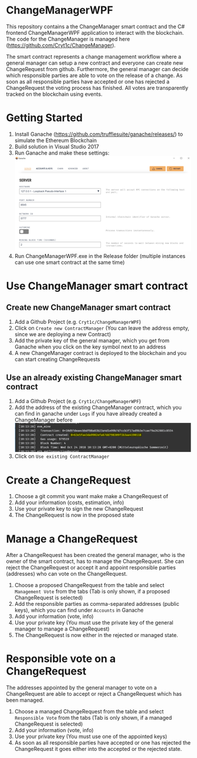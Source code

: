 # ChangeManagerWPF

This repository contains a the ChangeManager smart contract and the C# frontend ChangeManagerWPF application to interact with the blockchain. The code for the ChangeManager is managed here (https://github.com/Cryt1c/ChangeManager).

The smart contract represents a change management workflow where a general manager can setup a new contract and everyone can create new ChangeRequest
from github. Furthermore, the general manager can decide which responsible parties are able to vote on the release of a change. 
As soon as all responsible parties have accepted or one has rejected a ChangeRequest the voting process has finished.
All votes are transparently tracked on the blockchain using events.

# Getting Started

1. Install Ganache (https://github.com/trufflesuite/ganache/releases/) to simulate the Ethereum Blockchain
2. Build solution in Visual Studio 2017
3. Run Ganache and make these settings:
![Settings in Ganache](/image.png)
4. Run ChangeManagerWPF.exe in the Release folder (multiple instances can use one smart contract at the same time)

# Use ChangeManager smart contract
## Create new ChangeManager smart contract
1. Add a Github Project (e.g. ``Cryt1c/ChangeManagerWPF``)
2. Click on ``Create new ContractManager`` (You can leave the address empty, since we are deploying a new Contract)
3. Add the private key of the general manager, which you get from Ganache when you click on the key symbol next to an address
4. A new ChangeManager contract is deployed to the blockchain and you can start creating ChangeRequests

## Use an already existing ChangeManager smart contract
1. Add a Github Project (e.g. ``Cryt1c/ChangeManagerWPF``)
2. Add the address of the existing ChangeManager contract, which you can find in ganache under ``Logs`` if you have already created a ChangeManager before
![Logs in Ganache](/contract_address.png)
3. Click on ``Use existing ContractManager``

# Create a ChangeRequest
1. Choose a git commit you want make make a ChangeRequest of
2. Add your information (costs, estimation, info)
3. Use your private key to sign the new ChangeRequest
4. The ChangeRequest is now in the proposed state

# Manage a ChangeRequest
After a ChangeRequest has been created the general manager, who is the owner of the smart contract, has to manage the ChangeRequest. She can reject the ChangeRequest or accept it and appoint responsible parties (addresses) who can vote on the ChangeRequest.
1. Choose a proposed ChangeRequest from the table and select ``Management Vote`` from the tabs (Tab is only shown, if a proposed ChangeRequest is selected)
2. Add the responsible parties as comma-separated addresses (public keys), which you can find under ``Accounts`` in Ganache
3. Add your information (vote, info)
4. Use your private key (You must use the private key of the general manager to manage a ChangeRequest)
5. The ChangeRequest is now either in the rejected or managed state.

# Responsible vote on a ChangeRequest
The addresses appointed by the general manager to vote on a ChangeRequest are able to accept or reject a ChangeRequest which has been managed.
1. Choose a managed ChangeRequest from the table and select ``Responsible Vote`` from the tabs (Tab is only shown, if a managed ChangeRequest is selected)
2. Add your information (vote, info)
3. Use your private key (You must use one of the appointed keys)
4. As soon as all responsible parties have accepted or one has rejected the ChangeRequest it goes either into the accepted or the rejected state.
